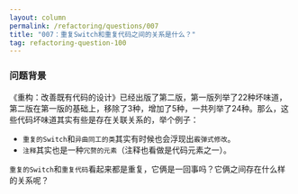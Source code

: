 ```yaml
---
layout: column
permalink: /refactoring/questions/007
title: "007：重复Switch和重复代码之间的关系是什么？"
tag: refactoring-question-100
---
```


### 问题背景

《重构：改善既有代码的设计》已经出版了第二版，第一版列举了22种坏味道，第二版在第一版的基础上，移除了3种，增加了5种，一共列举了24种。那么，这些代码坏味道其实有些是存在关联关系的，举个例子：

- `重复的Switch`和`异曲同工的类`其实有时候也会浮现出`霰弹式修改`。
- `注释`其实也是一种`冗赘的元素`（注释也看做是代码元素之一）。

`重复的Switch`和`重复代码`看起来都是重复，它俩是一回事吗？它俩之间存在什么样的关系呢？
